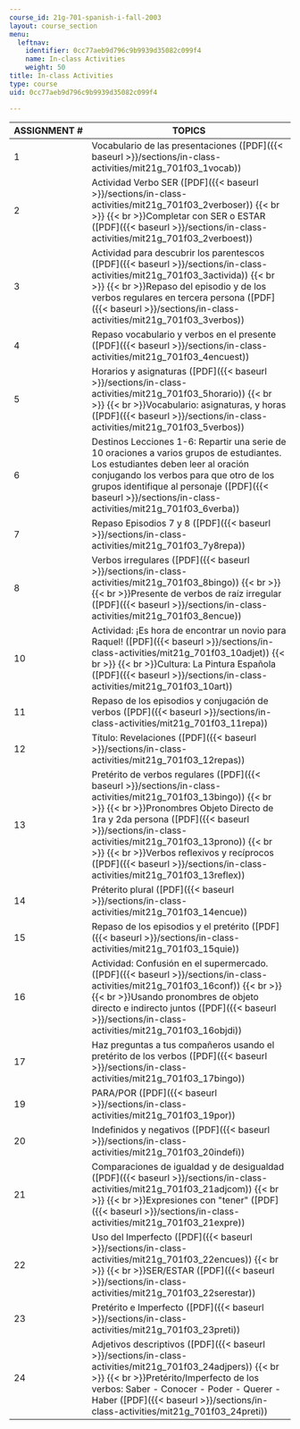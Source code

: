 ```yaml
---
course_id: 21g-701-spanish-i-fall-2003
layout: course_section
menu:
  leftnav:
    identifier: 0cc77aeb9d796c9b9939d35082c099f4
    name: In-class Activities
    weight: 50
title: In-class Activities
type: course
uid: 0cc77aeb9d796c9b9939d35082c099f4

---
```


| ASSIGNMENT # | TOPICS |
| --- | --- |
| 1 | Vocabulario de las presentaciones ([PDF]({{< baseurl >}}/sections/in-class-activities/mit21g_701f03_1vocab)) |
| 2 | Actividad Verbo SER ([PDF]({{< baseurl >}}/sections/in-class-activities/mit21g_701f03_2verboser))  {{< br >}}  {{< br >}}Completar con SER o ESTAR ([PDF]({{< baseurl >}}/sections/in-class-activities/mit21g_701f03_2verboest)) |
| 3 | Actividad para descubrir los parentescos ([PDF]({{< baseurl >}}/sections/in-class-activities/mit21g_701f03_3activida))  {{< br >}}  {{< br >}}Repaso del episodio y de los verbos regulares en tercera persona ([PDF]({{< baseurl >}}/sections/in-class-activities/mit21g_701f03_3verbos)) |
| 4 | Repaso vocabulario y verbos en el presente ([PDF]({{< baseurl >}}/sections/in-class-activities/mit21g_701f03_4encuest)) |
| 5 | Horarios y asignaturas ([PDF]({{< baseurl >}}/sections/in-class-activities/mit21g_701f03_5horario))  {{< br >}}  {{< br >}}Vocabulario: asignaturas, y horas ([PDF]({{< baseurl >}}/sections/in-class-activities/mit21g_701f03_5verbos)) |
| 6 | Destinos Lecciones 1-6: Repartir una serie de 10 oraciones a varios grupos de estudiantes. Los estudiantes deben leer al oración conjugando los verbos para que otro de los grupos identifique al personaje ([PDF]({{< baseurl >}}/sections/in-class-activities/mit21g_701f03_6verba)) |
| 7 | Repaso Episodios 7 y 8 ([PDF]({{< baseurl >}}/sections/in-class-activities/mit21g_701f03_7y8repa)) |
| 8 | Verbos irregulares ([PDF]({{< baseurl >}}/sections/in-class-activities/mit21g_701f03_8bingo))  {{< br >}}  {{< br >}}Presente de verbos de raíz irregular ([PDF]({{< baseurl >}}/sections/in-class-activities/mit21g_701f03_8encue)) |
| 10 | Actividad: ¡Es hora de encontrar un novio para Raquel! ([PDF]({{< baseurl >}}/sections/in-class-activities/mit21g_701f03_10adjet))  {{< br >}}  {{< br >}}Cultura: La Pintura Española ([PDF]({{< baseurl >}}/sections/in-class-activities/mit21g_701f03_10art)) |
| 11 | Repaso de los episodios y conjugación de verbos ([PDF]({{< baseurl >}}/sections/in-class-activities/mit21g_701f03_11repa)) |
| 12 | Título: Revelaciones ([PDF]({{< baseurl >}}/sections/in-class-activities/mit21g_701f03_12repas)) |
| 13 | Pretérito de verbos regulares ([PDF]({{< baseurl >}}/sections/in-class-activities/mit21g_701f03_13bingo))  {{< br >}}  {{< br >}}Pronombres Objeto Directo de 1ra y 2da persona ([PDF]({{< baseurl >}}/sections/in-class-activities/mit21g_701f03_13prono))  {{< br >}}  {{< br >}}Verbos reflexivos y recíprocos ([PDF]({{< baseurl >}}/sections/in-class-activities/mit21g_701f03_13reflex)) |
| 14 | Préterito plural ([PDF]({{< baseurl >}}/sections/in-class-activities/mit21g_701f03_14encue)) |
| 15 | Repaso de los episodios y el pretérito ([PDF]({{< baseurl >}}/sections/in-class-activities/mit21g_701f03_15quie)) |
| 16 | Actividad: Confusión en el supermercado. ([PDF]({{< baseurl >}}/sections/in-class-activities/mit21g_701f03_16conf))  {{< br >}}  {{< br >}}Usando pronombres de objeto directo e indirecto juntos ([PDF]({{< baseurl >}}/sections/in-class-activities/mit21g_701f03_16objdi)) |
| 17 | Haz preguntas a tus compañeros usando el pretérito de los verbos ([PDF]({{< baseurl >}}/sections/in-class-activities/mit21g_701f03_17bingo)) |
| 19 | PARA/POR ([PDF]({{< baseurl >}}/sections/in-class-activities/mit21g_701f03_19por)) |
| 20 | Indefinidos y negativos ([PDF]({{< baseurl >}}/sections/in-class-activities/mit21g_701f03_20indefi)) |
| 21 | Comparaciones de igualdad y de desigualdad ([PDF]({{< baseurl >}}/sections/in-class-activities/mit21g_701f03_21adjcom))  {{< br >}}  {{< br >}}Expresiones con "tener" ([PDF]({{< baseurl >}}/sections/in-class-activities/mit21g_701f03_21expre)) |
| 22 | Uso del Imperfecto ([PDF]({{< baseurl >}}/sections/in-class-activities/mit21g_701f03_22encues))  {{< br >}}  {{< br >}}SER/ESTAR ([PDF]({{< baseurl >}}/sections/in-class-activities/mit21g_701f03_22serestar)) |
| 23 | Pretérito e Imperfecto ([PDF]({{< baseurl >}}/sections/in-class-activities/mit21g_701f03_23preti)) |
| 24 | Adjetivos descriptivos ([PDF]({{< baseurl >}}/sections/in-class-activities/mit21g_701f03_24adjpers))  {{< br >}}  {{< br >}}Pretérito/Imperfecto de los verbos: Saber - Conocer - Poder - Querer - Haber ([PDF]({{< baseurl >}}/sections/in-class-activities/mit21g_701f03_24preti))